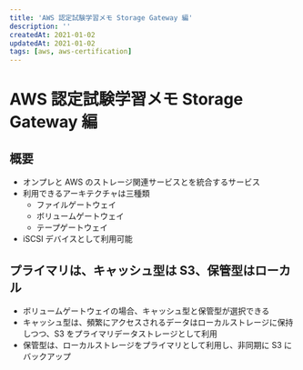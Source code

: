 ```yaml
---
title: 'AWS 認定試験学習メモ Storage Gateway 編'
description: ''
createdAt: 2021-01-02
updatedAt: 2021-01-02
tags: [aws, aws-certification]
---
```


# AWS 認定試験学習メモ Storage Gateway 編

## 概要

- オンプレと AWS のストレージ関連サービスとを統合するサービス
- 利用できるアーキテクチャは三種類
  - ファイルゲートウェイ
  - ボリュームゲートウェイ
  - テープゲートウェイ
- iSCSI デバイスとして利用可能

## プライマリは、キャッシュ型は S3、保管型はローカル

- ボリュームゲートウェイの場合、キャッシュ型と保管型が選択できる
- キャッシュ型は、頻繁にアクセスされるデータはローカルストレージに保持しつつ、S3 をプライマリデータストレージとして利用
- 保管型は、ローカルストレージをプライマリとして利用し、非同期に S3 にバックアップ
